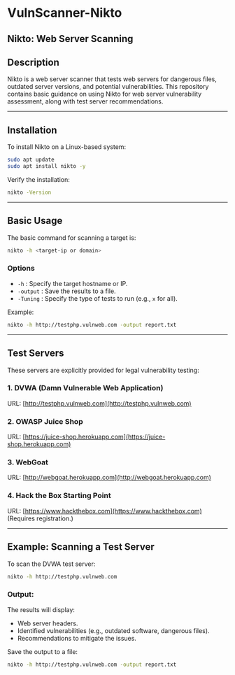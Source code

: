 # VulnScanner-Nikto



## Nikto: Web Server Scanning

## Description
Nikto is a web server scanner that tests web servers for dangerous files, outdated server versions, and potential vulnerabilities. This repository contains basic guidance on using Nikto for web server vulnerability assessment, along with test server recommendations.

---

## Installation
To install Nikto on a Linux-based system:

```bash
sudo apt update
sudo apt install nikto -y
```
Verify the installation:
```bash
nikto -Version
```

---

## Basic Usage
The basic command for scanning a target is:

```bash
nikto -h <target-ip or domain>
```

### Options
- `-h` : Specify the target hostname or IP.
- `-output` : Save the results to a file.
- `-Tuning` : Specify the type of tests to run (e.g., `x` for all).

Example:
```bash
nikto -h http://testphp.vulnweb.com -output report.txt
```

---

## Test Servers
These servers are explicitly provided for legal vulnerability testing:

### 1. DVWA (Damn Vulnerable Web Application)
URL: [http://testphp.vulnweb.com](http://testphp.vulnweb.com)

### 2. OWASP Juice Shop
URL: [https://juice-shop.herokuapp.com](https://juice-shop.herokuapp.com)

### 3. WebGoat
URL: [http://webgoat.herokuapp.com](http://webgoat.herokuapp.com)

### 4. Hack the Box Starting Point
URL: [https://www.hackthebox.com](https://www.hackthebox.com) (Requires registration.)

---

## Example: Scanning a Test Server
To scan the DVWA test server:
```bash
nikto -h http://testphp.vulnweb.com
```

### Output:
The results will display:
- Web server headers.
- Identified vulnerabilities (e.g., outdated software, dangerous files).
- Recommendations to mitigate the issues.

Save the output to a file:
```bash
nikto -h http://testphp.vulnweb.com -output report.txt
```
